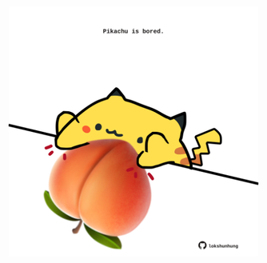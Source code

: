 <!-- built at 11/02/2023, 19:00:42 UTC -->
<p align="center">
  <img width="500" height="500" src="./ReadmeImage.svg">
</p>
